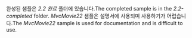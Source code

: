 <span data-ttu-id="5b868-101">완성된 샘플은 *2.2 완료* 폴더에 있습니다.</span><span class="sxs-lookup"><span data-stu-id="5b868-101">The completed sample is in the *2.2-completed* folder.</span></span> <span data-ttu-id="5b868-102">*MvcMovie22* 샘플은 설명서에 사용되며 사용하기가 어렵습니다.</span><span class="sxs-lookup"><span data-stu-id="5b868-102">The *MvcMovie22* sample is used for documentation and is difficult to use.</span></span>